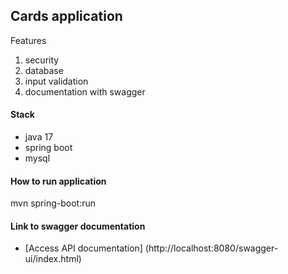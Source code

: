 
## Cards application

Features
1. security
2. database
3. input validation
4. documentation with swagger

#### Stack
- java 17
- spring boot
- mysql

#### How to run application
mvn spring-boot:run

#### Link to swagger documentation
- [Access API documentation] (http://localhost:8080/swagger-ui/index.html)